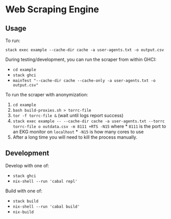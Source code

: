 # Web Scraping Engine

## Usage

To run:

```
stack exec example --cache-dir cache -a user-agents.txt -o output.csv
```

During testing/development, you can run the scraper from within GHCI:

  * `cd example`
  * `stack ghci`
  * `mainTest "--cache-dir cache --cache-only -a user-agents.txt -o output.csv"`

To run the scraper with anonymization:

  1. `cd example`
  2. `bash build-proxies.sh > torrc-file`
  3. `tor -f torrc-file &` (wait until logs report success)
  4. `stack exec example -- --cache-dir cache -a user-agents.txt --torrc torrc-file o outdata.csv -m 8111 +RTS -N15` where
    * `8111` is the port to an EKG monitor on `localhost`
    * `-N15` is how many cores to use
  5. After a long time you will need to kill the process manually.

## Development

Develop with one of:

  * `stack ghci`
  * `nix-shell --run 'cabal repl'`

Build with one of:

  * `stack build`
  * `nix-shell --run 'cabal build'`
  * `nix-build`

